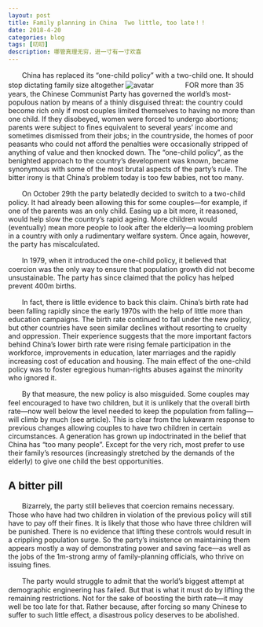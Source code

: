 ```yaml
---
layout: post
title: Family planning in China  Two little, too late！！
date: 2018-4-20
categories: blog
tags: [叨叨]
description: 哪管真理无穷，进一寸有一寸欢喜
---
```


　　China has replaced its “one-child policy” with a two-child one. It should stop dictating family size altogether
![avatar](http://p741xh8ey.bkt.clouddn.com/20151107_LDP002_0.jpg)
　　
　　FOR more than 35 years, the Chinese Communist Party has governed the world’s most-populous nation by means of a thinly disguised threat: the country could become rich only if most couples limited themselves to having no more than one child. If they disobeyed, women were forced to undergo abortions; parents were subject to fines equivalent to several years’ income and sometimes dismissed from their jobs; in the countryside, the homes of poor peasants who could not afford the penalties were occasionally stripped of anything of value and then knocked down. The “one-child policy”, as the benighted approach to the country’s development was known, became synonymous with some of the most brutal aspects of the party’s rule. The bitter irony is that China’s problem today is too few babies, not too many.

　　On October 29th the party belatedly decided to switch to a two-child policy. It had already been allowing this for some couples—for example, if one of the parents was an only child. Easing up a bit more, it reasoned, would help slow the country’s rapid ageing. More children would (eventually) mean more people to look after the elderly—a looming problem in a country with only a rudimentary welfare system. Once again, however, the party has miscalculated.

　　In 1979, when it introduced the one-child policy, it believed that coercion was the only way to ensure that population growth did not become unsustainable. The party has since claimed that the policy has helped prevent 400m births.

　　In fact, there is little evidence to back this claim. China’s birth rate had been falling rapidly since the early 1970s with the help of little more than education campaigns. The birth rate continued to fall under the new policy, but other countries have seen similar declines without resorting to cruelty and oppression. Their experience suggests that the more important factors behind China’s lower birth rate were rising female participation in the workforce, improvements in education, later marriages and the rapidly increasing cost of education and housing. The main effect of the one-child policy was to foster egregious human-rights abuses against the minority who ignored it.

　　By that measure, the new policy is also misguided. Some couples may feel encouraged to have two children, but it is unlikely that the overall birth rate—now well below the level needed to keep the population from falling—will climb by much (see article). This is clear from the lukewarm response to previous changes allowing couples to have two children in certain circumstances. A generation has grown up indoctrinated in the belief that China has “too many people”. Except for the very rich, most prefer to use their family’s resources (increasingly stretched by the demands of the elderly) to give one child the best opportunities.

## A bitter pill

　　Bizarrely, the party still believes that coercion remains necessary. Those who have had two children in violation of the previous policy will still have to pay off their fines. It is likely that those who have three children will be punished. There is no evidence that lifting these controls would result in a crippling population surge. So the party’s insistence on maintaining them appears mostly a way of demonstrating power and saving face—as well as the jobs of the 1m-strong army of family-planning officials, who thrive on issuing fines.

　　The party would struggle to admit that the world’s biggest attempt at demographic engineering has failed. But that is what it must do by lifting the remaining restrictions. Not for the sake of boosting the birth rate—it may well be too late for that. Rather because, after forcing so many Chinese to suffer to such little effect, a disastrous policy deserves to be abolished.













